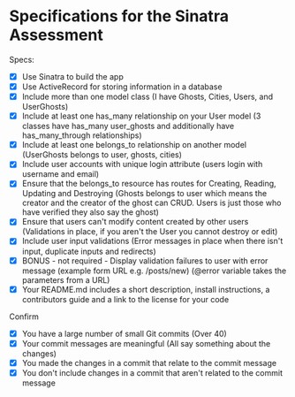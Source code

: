 # Specifications for the Sinatra Assessment

Specs:
- [x] Use Sinatra to build the app
- [x] Use ActiveRecord for storing information in a database
- [x] Include more than one model class (I have Ghosts, Cities, Users, and UserGhosts)
- [x] Include at least one has_many relationship on your User model (3 classes have has_many user_ghosts and additionally have has_many_through relationships)
- [x] Include at least one belongs_to relationship on another model (UserGhosts belongs to user, ghosts, cities)
- [x] Include user accounts with unique login attribute (users login with username and email)
- [x] Ensure that the belongs_to resource has routes for Creating, Reading, Updating and Destroying (Ghosts belongs to user which means the creator and the creator of the ghost can CRUD. Users is just those who have verified they also say the ghost)
- [x] Ensure that users can't modify content created by other users (Validations in place, if you aren't the User you cannot destroy or edit)
- [X] Include user input validations (Error messages in place when there isn't input, duplicate inputs and redirects)
- [X] BONUS - not required - Display validation failures to user with error message (example form URL e.g. /posts/new) (@error variable takes the parameters from a URL)
- [X] Your README.md includes a short description, install instructions, a contributors guide and a link to the license for your code

Confirm
- [X] You have a large number of small Git commits (Over 40)
- [X] Your commit messages are meaningful (All say something about the changes)
- [X] You made the changes in a commit that relate to the commit message
- [X] You don't include changes in a commit that aren't related to the commit message
